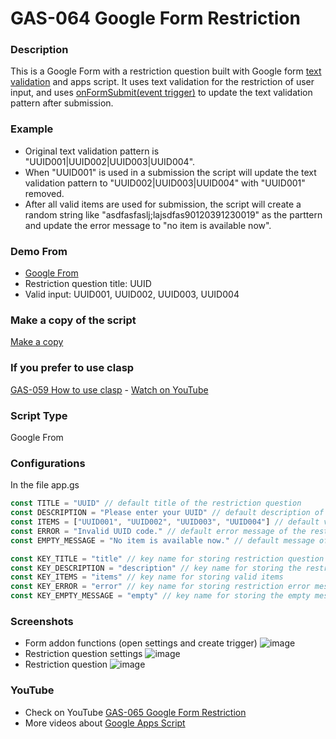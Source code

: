 # GAS-064 Google Form Restriction

### Description
This is a Google Form with a restriction question built with Google form [text validation](https://support.google.com/docs/answer/3378864) and apps script. It uses text validation for the restriction of user input, and uses [onFormSubmit(event trigger)](https://developers.google.com/apps-script/reference/script/form-trigger-builder#onformsubmit) to update the text validation pattern after submission.

### Example 
* Original text validation pattern is "UUID001|UUID002|UUID003|UUID004".
* When "UUID001" is used in a submission the script will update the text validation pattern to "UUID002|UUID003|UUID004" with "UUID001" removed.
* After all valid items are used for submission, the script will create a random string like "asdfasfaslj;lajsdfas90120391230019" as the parttern and update the error message to "no item is available now".

### Demo From
* [Google From](https://docs.google.com/forms/d/e/1FAIpQLSfyealiMqDhlkgmTAz-fg1VfZShI6oGeIX79IDJ6RVFqukUfw/viewform)
* Restriction question title: UUID
* Valid input: UUID001, UUID002, UUID003, UUID004

### Make a copy of the script
[Make a copy](https://docs.google.com/forms/d/18lVqiBDYNeSGcNnBmnwyS-6q_nWm3kMn55CDFH8pmNo/copy)

### If you prefer to use clasp
[GAS-059 How to use clasp](https://github.com/ashtonfei/google-apps-script-projects/tree/GAS-259) - [Watch on YouTube](https://youtu.be/V-oE2OyvTKM)

### Script Type
Google From

### Configurations
In the file app.gs
``` javascript
const TITLE = "UUID" // default title of the restriction question
const DESCRIPTION = "Please enter your UUID" // default description of the restriction question
const ITEMS = ["UUID001", "UUID002", "UUID003", "UUID004"] // default valid items of the restriction question
const ERROR = "Invalid UUID code." // default error message of the restriction question
const EMPTY_MESSAGE = "No item is available now." // default message of the restriction question when there is no valid item left

const KEY_TITLE = "title" // key name for storing restriction question title
const KEY_DESCRIPTION = "description" // key name for storing the restrction question description
const KEY_ITEMS = "items" // key name for storing valid items
const KEY_ERROR = "error" // key name for storing restriction error message
const KEY_EMPTY_MESSAGE = "empty" // key name for storing the empty message
```

### Screenshots
* Form addon functions (open settings and create trigger)
![image](https://user-images.githubusercontent.com/16481229/92741218-f77a4300-f3b0-11ea-846d-cee2373c5a13.png)
* Restriction question settings
![image](https://user-images.githubusercontent.com/16481229/92740463-58ede200-f3b0-11ea-9434-919ac2b0de13.png)
* Restriction question
![image](https://user-images.githubusercontent.com/16481229/92740806-a0746e00-f3b0-11ea-9aee-ea6e0364baf8.png)



### YouTube
* Check on YouTube [GAS-065 Google Form Restriction]()
* More videos about [Google Apps Script](https://www.youtube.com/playlist?list=PLQhwjnEjYj8Bf_EZDrrcmkB9vcB9Sk3x0)

